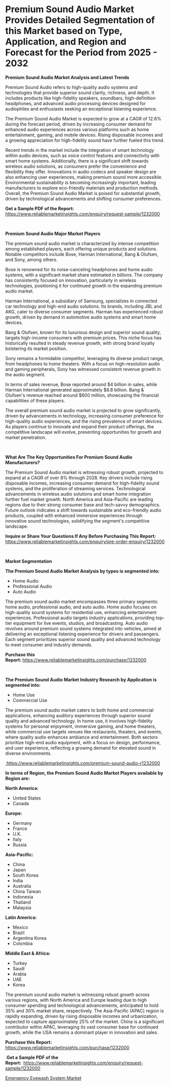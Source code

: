 <p><h1>Premium Sound Audio Market Provides Detailed Segmentation of this Market based on Type, Application, and Region and Forecast for the Period from 2025 - 2032</h1></p><p><strong>Premium Sound Audio Market Analysis and Latest Trends</strong></p>
<p><p>Premium Sound Audio refers to high-quality audio systems and technologies that provide superior sound clarity, richness, and depth. It includes products like high-fidelity speakers, soundbars, high-definition headphones, and advanced audio processing devices designed for audiophiles and enthusiasts seeking an exceptional listening experience.</p><p>The Premium Sound Audio Market is expected to grow at a CAGR of 12.6% during the forecast period, driven by increasing consumer demand for enhanced audio experiences across various platforms such as home entertainment, gaming, and mobile devices. Rising disposable incomes and a growing appreciation for high-fidelity sound have further fueled this trend. </p><p>Recent trends in the market include the integration of smart technology within audio devices, such as voice control features and connectivity with smart home systems. Additionally, there is a significant shift towards wireless audio solutions, as consumers prefer the convenience and flexibility they offer. Innovations in audio codecs and speaker design are also enhancing user experiences, making premium sound more accessible. Environmental sustainability is becoming increasingly important, leading manufacturers to explore eco-friendly materials and production methods. Overall, the Premium Sound Audio Market is poised for substantial growth, driven by technological advancements and shifting consumer preferences.</p></p>
<p><strong>Get a Sample PDF of the Report:&nbsp;</strong> <a href="https://www.reliablemarketinsights.com/enquiry/request-sample/1232000?utm_campaign=2756&utm_medium=2&utm_source=Github&utm_content=ia&utm_term=05042025&utm_id=premium-sound-audio">https://www.reliablemarketinsights.com/enquiry/request-sample/1232000</a></p>
<p>&nbsp;</p>
<p><strong>Premium Sound Audio Major Market Players</strong></p>
<p><p>The premium sound audio market is characterized by intense competition among established players, each offering unique products and solutions. Notable competitors include Bose, Harman International, Bang & Olufsen, and Sony, among others. </p><p>Bose is renowned for its noise-canceling headphones and home audio systems, with a significant market share estimated in billions. The company has consistently focused on innovation, particularly in wireless technologies, positioning it for continued growth in the expanding premium audio market.</p><p>Harman International, a subsidiary of Samsung, specializes in connected car technology and high-end audio solutions. Its brands, including JBL and AKG, cater to diverse consumer segments. Harman has experienced robust growth, driven by demand in automotive audio systems and smart home devices.</p><p>Bang & Olufsen, known for its luxurious design and superior sound quality, targets high-income consumers with premium prices. This niche focus has historically resulted in steady revenue growth, with strong brand loyalty bolstering its market position. </p><p>Sony remains a formidable competitor, leveraging its diverse product range, from headphones to home theaters. With a focus on high-resolution audio and gaming peripherals, Sony has witnessed consistent revenue growth in the audio segment.</p><p>In terms of sales revenue, Bose reported around $4 billion in sales, while Harman International generated approximately $8.8 billion. Bang & Olufsen's revenue reached around $600 million, showcasing the financial capabilities of these players.</p><p>The overall premium sound audio market is projected to grow significantly, driven by advancements in technology, increasing consumer preference for high-quality audio experiences, and the rising prevalence of smart devices. As players continue to innovate and expand their product offerings, the competitive landscape will evolve, presenting opportunities for growth and market penetration.</p></p>
<p>&nbsp;</p>
<p><strong>What Are The Key Opportunities For Premium Sound Audio Manufacturers?</strong></p>
<p><p>The Premium Sound Audio market is witnessing robust growth, projected to expand at a CAGR of over 8% through 2028. Key drivers include rising disposable incomes, increasing consumer demand for high-fidelity sound systems, and the proliferation of streaming services. Technological advancements in wireless audio solutions and smart home integration further fuel market growth. North America and Asia-Pacific are leading regions due to their strong consumer base and tech-savvy demographics. Future outlook indicates a shift towards sustainable and eco-friendly audio products, coupled with enhanced immersive experiences through innovative sound technologies, solidifying the segment's competitive landscape.</p></p>
<p><strong>Inquire or Share Your Questions If Any Before Purchasing This Report:</strong> <a href="https://www.reliablemarketinsights.com/enquiry/pre-order-enquiry/1232000?utm_campaign=2756&utm_medium=2&utm_source=Github&utm_content=ia&utm_term=05042025&utm_id=premium-sound-audio">https://www.reliablemarketinsights.com/enquiry/pre-order-enquiry/1232000</a></p>
<p>&nbsp;</p>
<p><strong>Market Segmentation</strong></p>
<p><strong>The Premium Sound Audio Market Analysis by types is segmented into:</strong></p>
<p><ul><li>Home Audio</li><li>Professional Audio</li><li>Auto Audio</li></ul></p>
<p><p>The premium sound audio market encompasses three primary segments: home audio, professional audio, and auto audio. Home audio focuses on high-quality sound systems for residential use, enhancing entertainment experiences. Professional audio targets industry applications, providing top-tier equipment for live events, studios, and broadcasting. Auto audio revolves around premium sound systems integrated into vehicles, aimed at delivering an exceptional listening experience for drivers and passengers. Each segment prioritizes superior sound quality and advanced technology to meet consumer and industry demands.</p></p>
<p><strong>Purchase this Report:&nbsp;</strong><a href="https://www.reliablemarketinsights.com/purchase/1232000?utm_campaign=2756&utm_medium=2&utm_source=Github&utm_content=ia&utm_term=05042025&utm_id=premium-sound-audio">https://www.reliablemarketinsights.com/purchase/1232000</a></p>
<p>&nbsp;</p>
<p><strong>The Premium Sound Audio Market Industry Research by Application is segmented into:</strong></p>
<p><ul><li>Home Use</li><li>Commercial Use</li></ul></p>
<p><p>The premium sound audio market caters to both home and commercial applications, enhancing auditory experiences through superior sound quality and advanced technology. In home use, it involves high-fidelity systems for personal enjoyment, immersive gaming, and home theaters, while commercial use targets venues like restaurants, theaters, and events, where quality audio enhances ambiance and entertainment. Both sectors prioritize high-end audio equipment, with a focus on design, performance, and user experience, reflecting a growing demand for elevated sound in diverse environments.</p></p>
<p><a href="https://www.reliablemarketinsights.com/premium-sound-audio-r1232000?utm_campaign=2756&utm_medium=2&utm_source=Github&utm_content=ia&utm_term=05042025&utm_id=premium-sound-audio">&nbsp;https://www.reliablemarketinsights.com/premium-sound-audio-r1232000</a></p>
<p><strong>In terms of Region, the Premium Sound Audio Market Players available by Region are:</strong></p>
<p>
    <p> <strong> North America: </strong>
        <ul>
            <li>United States</li>
            <li>Canada</li>
        </ul>
        </p> 
    <p> <strong> Europe: </strong>
        <ul>
            <li>Germany</li>
            <li>France</li>
            <li>U.K.</li>
            <li>Italy</li>
            <li>Russia</li>
        </ul>
        </p> 
    <p> <strong> Asia-Pacific: </strong>
        <ul>
            <li>China</li>
            <li>Japan</li>
            <li>South Korea</li>
            <li>India</li>
            <li>Australia</li>
            <li>China Taiwan</li>
            <li>Indonesia</li>
            <li>Thailand</li>
            <li>Malaysia</li>
        </ul>
        </p> 
    <p> <strong> Latin America: </strong>
        <ul>
            <li>Mexico</li>
            <li>Brazil</li>
            <li>Argentina Korea</li>
            <li>Colombia</li>
        </ul>
        </p> 
    <p> <strong> Middle East & Africa: </strong>
        <ul>
            <li>Turkey</li>
            <li>Saudi</li>
            <li>Arabia</li>
            <li>UAE</li>
            <li>Korea</li>
        </ul>
    </p>
    </p>
<p><p>The premium sound audio market is witnessing robust growth across various regions, with North America and Europe leading due to high consumer spending and technological advancements, anticipated to hold 35% and 30% market share, respectively. The Asia-Pacific (APAC) region is rapidly expanding, driven by rising disposable incomes and urbanization, expected to capture approximately 25% of the market. China is a significant contributor within APAC, leveraging its vast consumer base for continued growth, while the USA remains a dominant player in innovation and sales.</p></p>
<p><strong>Purchase this Report: </strong><a href="https://www.reliablemarketinsights.com/purchase/1232000?utm_campaign=2756&utm_medium=2&utm_source=Github&utm_content=ia&utm_term=05042025&utm_id=premium-sound-audio">https://www.reliablemarketinsights.com/purchase/1232000</a></p>
<p>&nbsp;<strong>Get a Sample PDF of the Report:&nbsp;&nbsp;</strong><a href="https://www.reliablemarketinsights.com/enquiry/request-sample/1232000?utm_campaign=2756&utm_medium=2&utm_source=Github&utm_content=ia&utm_term=05042025&utm_id=premium-sound-audio">https://www.reliablemarketinsights.com/enquiry/request-sample/1232000</a></p>
<p><strong></strong></p>
<p><p><a href="https://github.com/darenph8er/Market-Research-Report-List-1/blob/main/emergency-eyewash-system-market.md?utm_campaign=2756&utm_medium=2&utm_source=Github&utm_content=ia&utm_term=05042025&utm_id=premium-sound-audio">Emergency Eyewash System Market</a></p></p>